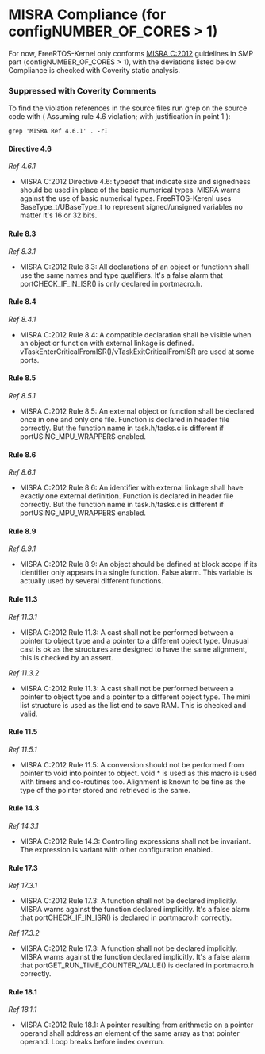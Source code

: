 # MISRA Compliance (for configNUMBER_OF_CORES > 1)

For now, FreeRTOS-Kernel only conforms [MISRA C:2012](https://www.misra.org.uk/MISRAHome/MISRAC2012/tabid/196/Default.aspx) guidelines in SMP part (configNUMBER_OF_CORES > 1), 
with the deviations listed below. Compliance is checked with Coverity static analysis.

### Suppressed with Coverity Comments
To find the violation references in the source files run grep on the source code
with ( Assuming rule 4.6 violation; with justification in point 1 ):
```
grep 'MISRA Ref 4.6.1' . -rI
```
#### Directive 4.6

_Ref 4.6.1_

- MISRA C:2012 Directive 4.6: typedef that indicate size and signedness should be used in place of the basic numerical types.
        MISRA warns against the use of basic numerical types. FreeRTOS-Kerenl 
        uses BaseType_t/UBaseType_t to represent signed/unsigned variables no matter it's 16 or 32 bits.
        
#### Rule 8.3

_Ref 8.3.1_

- MISRA C:2012 Rule 8.3: All declarations of an object or functionn shall use the same names and type qualifiers.
        It's a false alarm that portCHECK_IF_IN_ISR() is only declared in portmacro.h.
        
#### Rule 8.4

_Ref 8.4.1_

- MISRA C:2012 Rule 8.4: A compatible declaration shall be visible when an object or function with external linkage is defined.
        vTaskEnterCriticalFromISR()/vTaskExitCriticalFromISR are used at some ports.
        
#### Rule 8.5

_Ref 8.5.1_

- MISRA C:2012 Rule 8.5: An external object or function shall be declared once in one and only one file.
        Function is declared in header file correctly. But the function name in task.h/tasks.c is different if portUSING_MPU_WRAPPERS enabled.
        
#### Rule 8.6

_Ref 8.6.1_

- MISRA C:2012 Rule 8.6: An identifier with external linkage shall have exactly one external definition.
        Function is declared in header file correctly. But the function name in task.h/tasks.c is different if portUSING_MPU_WRAPPERS enabled.
        
#### Rule 8.9

_Ref 8.9.1_

- MISRA C:2012 Rule 8.9: An object should be defined at block scope if its identifier only appears in a single function.
        False alarm. This variable is actually used by several different functions.
        
#### Rule 11.3

_Ref 11.3.1_

- MISRA C:2012 Rule 11.3: A cast shall not be performed between a pointer to object type and a pointer to a different object type.
        Unusual cast is ok as the structures are designed to have the same alignment, this is checked by an assert.

_Ref 11.3.2_

- MISRA C:2012 Rule 11.3: A cast shall not be performed between a pointer to object type and a pointer to a different object type.
        The mini list structure is used as the list end to save RAM.  This is checked and valid.
  
#### Rule 11.5

_Ref 11.5.1_

- MISRA C:2012 Rule 11.5: A conversion should not be performed from pointer to void into pointer to object.
        void * is used as this macro is used with timers and co-routines too.  Alignment is known to be fine as the type of the pointer stored and retrieved is the same.
  
#### Rule 14.3

_Ref 14.3.1_

- MISRA C:2012 Rule 14.3: Controlling expressions shall not be invariant.
        The expression is variant with other configuration enabled.
        
#### Rule 17.3

_Ref 17.3.1_

- MISRA C:2012 Rule 17.3: A function shall not be declared implicitly.
        MISRA warns against the function declared implicitly. It's a false alarm that
        portCHECK_IF_IN_ISR() is declared in portmacro.h correctly.

_Ref 17.3.2_

- MISRA C:2012 Rule 17.3: A function shall not be declared implicitly.
        MISRA warns against the function declared implicitly. It's a false alarm that
        portGET_RUN_TIME_COUNTER_VALUE() is declared in portmacro.h correctly.
        
#### Rule 18.1

_Ref 18.1.1_

- MISRA C:2012 Rule 18.1: A pointer resulting from arithmetic on a pointer operand shall address an element of the same array as that pointer operand.
        Loop breaks before index overrun.
